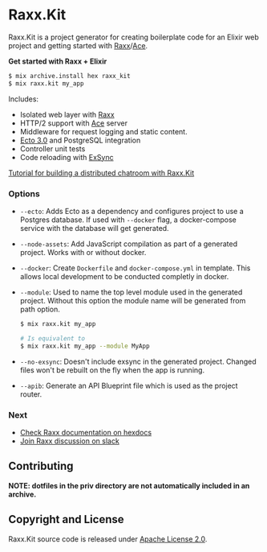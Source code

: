 # Raxx.Kit

Raxx.Kit is a project generator for creating boilerplate code for an Elixir web project and
getting started with [Raxx](https://github.com/crowdhailer/raxx)/[Ace](https://github.com/CrowdHailer/Ace).

**Get started with Raxx + Elixir**

```sh
$ mix archive.install hex raxx_kit
$ mix raxx.kit my_app
```

Includes:

- Isolated web layer with [Raxx](https://github.com/crowdhailer/raxx)
- HTTP/2 support with [Ace](https://github.com/CrowdHailer/Ace) server
- Middleware for request logging and static content.
- [Ecto 3.0](https://github.com/elixir-ecto/ecto_sql) and PostgreSQL integration
- Controller unit tests
- Code reloading with [ExSync](https://github.com/falood/exsync)

[Tutorial for building a distributed chatroom with Raxx.Kit](http://crowdhailer.me/2018-05-01/building-a-distributed-chatroom-with-raxx-kit/)

### Options

- `--ecto`: Adds Ecto as a dependency and configures project to use
  a Postgres database. If used with `--docker` flag, a docker-compose service
  with the database will get generated.

- `--node-assets`: Add JavaScript compilation as part of a generated project.
  Works with or without docker.

- `--docker`: Create `Dockerfile` and `docker-compose.yml` in template.
  This allows local development to be conducted completly in docker.

- `--module`: Used to name the top level module used in the generated project.
  Without this option the module name will be generated from path option.

  ```sh
  $ mix raxx.kit my_app

  # Is equivalent to
  $ mix raxx.kit my_app --module MyApp
  ```

- `--no-exsync`: Doesn't include exsync in the generated project. Changed
  files won't be rebuilt on the fly when the app is running.

- `--apib`: Generate an API Blueprint file which is used as the project router.

### Next

- [Check Raxx documentation on hexdocs](https://hexdocs.pm/raxx)
- [Join Raxx discussion on slack](https://elixir-lang.slack.com/messages/C56H3TBH8/)

## Contributing

**NOTE: dotfiles in the priv directory are not automatically included in an archive.**

## Copyright and License

Raxx.Kit source code is released under [Apache License 2.0](License).

